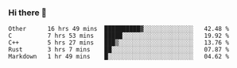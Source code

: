 ### Hi there 👋

<!--
**WShiBin/WShiBin** is a ✨ _special_ ✨ repository because its `README.md` (this file) appears on your GitHub profile.

Here are some ideas to get you started:

- 🔭 I’m currently working on ...
- 🌱 I’m currently learning ...
- 👯 I’m looking to collaborate on ...
- 🤔 I’m looking for help with ...
- 💬 Ask me about ...
- 📫 How to reach me: ...
- 😄 Pronouns: ...
- ⚡ Fun fact: ...
-->

<!--START_SECTION:waka-->
```text
Other      16 hrs 49 mins  ██████████▓░░░░░░░░░░░░░░   42.48 % 
C          7 hrs 53 mins   █████░░░░░░░░░░░░░░░░░░░░   19.92 % 
C++        5 hrs 27 mins   ███▒░░░░░░░░░░░░░░░░░░░░░   13.76 % 
Rust       3 hrs 7 mins    ██░░░░░░░░░░░░░░░░░░░░░░░   07.87 % 
Markdown   1 hr 49 mins    █░░░░░░░░░░░░░░░░░░░░░░░░   04.62 % 
```
<!--END_SECTION:waka-->
